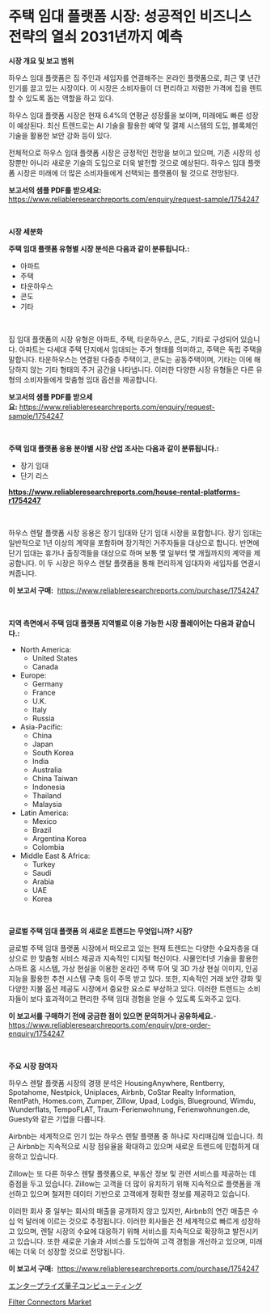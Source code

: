 <p><h1>주택 임대 플랫폼 시장: 성공적인 비즈니스 전략의 열쇠 2031년까지 예측</h1></p><p><strong>시장 개요 및 보고 범위</strong></p>
<p><p>하우스 임대 플랫폼은 집 주인과 세입자를 연결해주는 온라인 플랫폼으로, 최근 몇 년간 인기를 끌고 있는 시장이다. 이 시장은 소비자들이 더 편리하고 저렴한 가격에 집을 렌트할 수 있도록 돕는 역할을 하고 있다. </p><p>하우스 임대 플랫폼 시장은 현재 6.4%의 연평균 성장률을 보이며, 미래에도 빠른 성장이 예상된다. 최신 트렌드로는 AI 기술을 활용한 예약 및 결제 시스템의 도입, 블록체인 기술을 활용한 보안 강화 등이 있다. </p><p>전체적으로 하우스 임대 플랫폼 시장은 긍정적인 전망을 보이고 있으며, 기존 시장의 성장뿐만 아니라 새로운 기술의 도입으로 더욱 발전할 것으로 예상된다. 하우스 임대 플랫폼 시장은 미래에 더 많은 소비자들에게 선택되는 플랫폼이 될 것으로 전망된다.</p></p>
<p><strong>보고서의 샘플 PDF를 받으세요:</strong> <a href="https://www.reliableresearchreports.com/enquiry/request-sample/1754247">https://www.reliableresearchreports.com/enquiry/request-sample/1754247</a></p>
<p>&nbsp;</p>
<p><strong>시장 세분화</strong></p>
<p><strong>주택 임대 플랫폼 유형별 시장 분석은 다음과 같이 분류됩니다.:</strong></p>
<p><ul><li>아파트</li><li>주택</li><li>타운하우스</li><li>콘도</li><li>기타</li></ul></p>
<p>&nbsp;</p>
<p><p>집 임대 플랫폼의 시장 유형은 아파트, 주택, 타운하우스, 콘도, 기타로 구성되어 있습니다. 아파트는 다세대 주택 단지에서 임대되는 주거 형태를 의미하고, 주택은 독립 주택을 말합니다. 타운하우스는 연결된 다중층 주택이고, 콘도는 공동주택이며, 기타는 이에 해당하지 않는 기타 형태의 주거 공간을 나타냅니다. 이러한 다양한 시장 유형들은 다른 유형의 소비자들에게 맞춤형 임대 옵션을 제공합니다.</p></p>
<p><strong>보고서의 샘플 PDF를 받으세요:</strong>&nbsp;<a href="https://www.reliableresearchreports.com/enquiry/request-sample/1754247">https://www.reliableresearchreports.com/enquiry/request-sample/1754247</a></p>
<p>&nbsp;</p>
<p><strong> 주택 임대 플랫폼 응용 분야별 시장 산업 조사는 다음과 같이 분류됩니다.:</strong></p>
<p><ul><li>장기 임대</li><li>단기 리스</li></ul></p>
<p><strong><a href="https://www.reliableresearchreports.com/house-rental-platforms-r1754247">https://www.reliableresearchreports.com/house-rental-platforms-r1754247</a></strong></p>
<p>&nbsp;</p>
<p><p>하우스 렌탈 플랫폼 시장 응용은 장기 임대와 단기 임대 시장을 포함합니다. 장기 임대는 일반적으로 1년 이상의 계약을 포함하며 장기적인 거주자들을 대상으로 합니다. 반면에 단기 임대는 휴가나 출장객들을 대상으로 하며 보통 몇 일부터 몇 개월까지의 계약을 제공합니다. 이 두 시장은 하우스 렌탈 플랫폼을 통해 편리하게 임대자와 세입자를 연결시켜줍니다.</p></p>
<p><strong>이 보고서 구매:</strong>&nbsp; <a href="https://www.reliableresearchreports.com/purchase/1754247">https://www.reliableresearchreports.com/purchase/1754247</a></p>
<p>&nbsp;</p>
<p><strong>지역 측면에서 주택 임대 플랫폼 지역별로 이용 가능한 시장 플레이어는 다음과 같습니다.:</strong></p>
<p><ul>
    <li>
        North America:
        <ul>
            <li>United States</li>
            <li>Canada</li>
        </ul>
    </li>
    <li>
        Europe:
        <ul>
            <li>Germany</li>
            <li>France</li>
            <li>U.K.</li>
            <li>Italy</li>
            <li>Russia</li>
        </ul>
    </li>
    <li>
        Asia-Pacific:
        <ul>
            <li>China</li>
            <li>Japan</li>
            <li>South Korea</li>
            <li>India</li>
            <li>Australia</li>
            <li>China Taiwan</li>
            <li>Indonesia</li>
            <li>Thailand</li>
            <li>Malaysia</li>
        </ul>
    </li>
    <li>
        Latin America:
        <ul>
            <li>Mexico</li>
            <li>Brazil</li>
            <li>Argentina Korea</li>
            <li>Colombia</li>
        </ul>
    </li>
    <li>
        Middle East & Africa:
        <ul>
            <li>Turkey</li>
            <li>Saudi</li>
            <li>Arabia</li>
            <li>UAE</li>
            <li>Korea</li>
        </ul>
    </li>
    </ul></p>
<p>&nbsp;</p>
<p><strong>글로벌 주택 임대 플랫폼 의 새로운 트렌드는 무엇입니까? 시장?</strong></p>
<p><p>글로벌 주택 임대 플랫폼 시장에서 떠오르고 있는 현재 트렌드는 다양한 수요자층을 대상으로 한 맞춤형 서비스 제공과 지속적인 디지털 혁신이다. 사물인터넷 기술을 활용한 스마트 홈 시스템, 가상 현실을 이용한 온라인 주택 투어 및 3D 가상 현실 이미지, 인공지능을 활용한 추천 시스템 구축 등이 주목 받고 있다. 또한, 지속적인 거래 보안 강화 및 다양한 지불 옵션 제공도 시장에서 중요한 요소로 부상하고 있다. 이러한 트렌드는 소비자들이 보다 효과적이고 편리한 주택 임대 경험을 얻을 수 있도록 도와주고 있다.</p></p>
<p><strong>이 보고서를 구매하기 전에 궁금한 점이 있으면 문의하거나 공유하세요.</strong>- <a href="https://www.reliableresearchreports.com/enquiry/pre-order-enquiry/1754247">https://www.reliableresearchreports.com/enquiry/pre-order-enquiry/1754247</a></p>
<p>&nbsp;</p>
<p><strong>주요 시장 참여자</strong></p>
<p><p>하우스 렌탈 플랫폼 시장의 경쟁 분석은 HousingAnywhere, Rentberry, Spotahome, Nestpick, Uniplaces, Airbnb, CoStar Realty Information, RentPath, Homes.com, Zumper, Zillow, Upad, Lodgis, Blueground, Wimdu, Wunderflats, TempoFLAT, Traum-Ferienwohnung, Ferienwohnungen.de, Guesty와 같은 기업을 다룹니다. </p><p>Airbnb는 세계적으로 인기 있는 하우스 렌탈 플랫폼 중 하나로 자리매김해 있습니다. 최근 Airbnb는 지속적으로 시장 점유율을 확대하고 있으며 새로운 트렌드에 민첩하게 대응하고 있습니다. </p><p>Zillow는 또 다른 하우스 렌탈 플랫폼으로, 부동산 정보 및 관련 서비스를 제공하는 데 중점을 두고 있습니다. Zillow는 고객을 더 많이 유치하기 위해 지속적으로 플랫폼을 개선하고 있으며 철저한 데이터 기반으로 고객에게 정확한 정보를 제공하고 있습니다.</p><p>이러한 회사 중 일부는 회사의 매출을 공개하지 않고 있지만, Airbnb의 연간 매출은 수십 억 달러에 이르는 것으로 추정됩니다. 이러한 회사들은 전 세계적으로 빠르게 성장하고 있으며, 렌탈 시장의 수요에 대응하기 위해 서비스를 지속적으로 확장하고 발전시키고 있습니다. 또한 새로운 기술과 서비스를 도입하여 고객 경험을 개선하고 있으며, 미래에는 더욱 더 성장할 것으로 전망됩니다.</p></p>
<p><strong>이 보고서 구매:</strong>&nbsp;&nbsp;<a href="https://www.reliableresearchreports.com/purchase/1754247">https://www.reliableresearchreports.com/purchase/1754247</a></p>
<p><p><a href="https://github.com/Sophiaard2003/Market-Research-Report-List-1/blob/main/958373427741.md">エンタープライズ量子コンピューティング</a></p><p><a href="https://github.com/brenzgnarento/Market-Research-Report-List-2/blob/main/filter-connectors-market.md">Filter Connectors Market</a></p></p>